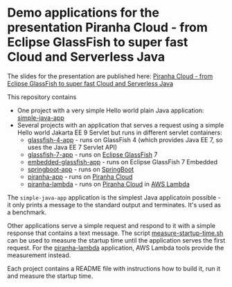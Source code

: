 # Demo applications for the presentation Piranha Cloud - from Eclipse GlassFish to super fast Cloud and Serverless Java

The slides for the presentation are published here: [Piranha Cloud - from Eclipse GlassFish to super fast Cloud and Serverless Java](https://speakerdeck.com/omnifish/piranha-cloud-from-eclipse-glassfish-to-super-fast-cloud-and-serverless-java)

This repository contains

* One project with a very simple Hello world plain Java application: [simple-java-app](simple-java-app)
* Several projects with an application that serves a request using a simple Hello world Jakarta EE 9 Servlet but runs in different servlet containers:
  * [glassfish-4-app](glassfish-4-app) - runs on GlassFish 4 (which provides Java EE 7, so uses the Java EE 7 Servlet API)
  * [glassfish-7-app](glassfish-7-app) - runs on [Eclipse GlassFish](https://glassfish.org/) 7
  * [embedded-glassfish-app](embedded-glassfish-app) - runs on Eclipse GlassFish 7 Embedded
  * [springboot-app](springboot-app) - runs on [SpringBoot](https://spring.io/projects/spring-boot)
  * [piranha-app](piranha-app) - runs on [Piranha Cloud](https://piranha.cloud/)
  * [piranha-lambda](piranha-lambda) - runs on [Piranha Cloud](https://piranha.cloud/) in [AWS Lambda](https://aws.amazon.com/lambda/)

The `simple-java-app` application is the simplest Java applicatoin possible - it only prints a message to the standard output and terminates. It's used as a benchmark.

Other applications serve a simple request and respond to it with a simple response that contains a text message. The script [measure-startup-time.sh](measure-startup-time.sh) can be used to measure the startup time until the application serves the first request. For the [piranha-lambda](piranha-lambda) application, AWS Lambda tools provide the measurement instead.

Each project contains a README file with instructions how to build it, run it and measure the startup time.
